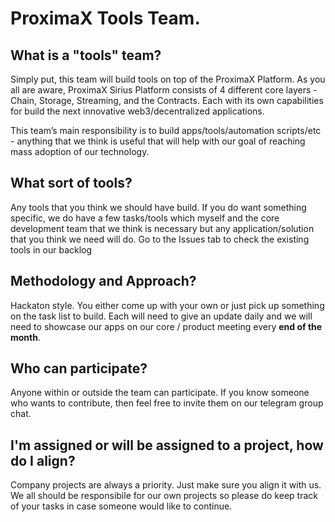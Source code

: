 # ProximaX Tools Team.

## What is a "tools" team?
Simply put, this team will build tools on top of the ProximaX Platform.
As you all are aware, ProximaX Sirius Platform consists of 4 different core layers - Chain, Storage, Streaming, and the Contracts. 
Each with its own capabilities for build the next innovative web3/decentralized applications.

This team’s main responsibility is to build apps/tools/automation scripts/etc - anything that we think is useful that will help 
with our goal of reaching mass adoption of our technology.

## What sort of tools?
Any tools that you think we should have build. If you do want something specific, we do have a few tasks/tools which myself and the 
core development team that we think is necessary but any application/solution that you think we need will do. 
Go to the Issues tab to check the existing tools in our backlog 

## Methodology and Approach?
Hackaton style. You either come up with your own or just pick up something on the task list to build. Each will need to give an update daily 
and we will need to showcase our apps on our core / product meeting every **end of the month**.

## Who can participate?
Anyone within or outside the team can participate. If you know someone who wants to contribute, then feel free to invite them on our telegram group chat. 

## I'm assigned or will be assigned to a project, how do I align?
Company projects are always a priority. Just make sure you align it with us. We all should be responsibile for our own projects so please do keep
track of your tasks in case someone would like to continue.
